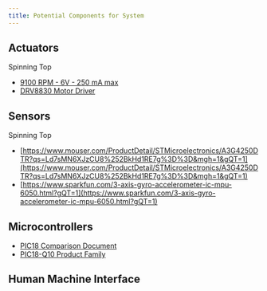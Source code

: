 ```yaml
---
title: Potential Components for System
---
```


## Actuators

Spinning Top

- [9100 RPM - 6V - 250 mA max](https://www.digikey.com/en/products/detail/adafruit-industries-llc/711/5353610?gQT=1)
- [DRV8830 Motor Driver](https://www.digikey.com/en/products/detail/texas-instruments/DRV8830DGQR/2520903)

## Sensors

Spinning Top

- [https://www.mouser.com/ProductDetail/STMicroelectronics/A3G4250DTR?qs=Ld7sMN6XJzCU8%252BkHd1RE7g%3D%3D&mgh=1&gQT=1](https://www.mouser.com/ProductDetail/STMicroelectronics/A3G4250DTR?qs=Ld7sMN6XJzCU8%252BkHd1RE7g%3D%3D&mgh=1&gQT=1)
- [https://www.sparkfun.com/3-axis-gyro-accelerometer-ic-mpu-6050.html?gQT=1](https://www.sparkfun.com/3-axis-gyro-accelerometer-ic-mpu-6050.html?gQT=1)

## Microcontrollers

- [PIC18 Comparison Document](https://ww1.microchip.com/downloads/en/DeviceDoc/30327b.pdf)
- [PIC18-Q10 Product Family](https://www.microchip.com/en-us/products/microcontrollers-and-microprocessors/8-bit-mcus/pic-mcus/pic18f-q10)

## Human Machine Interface
